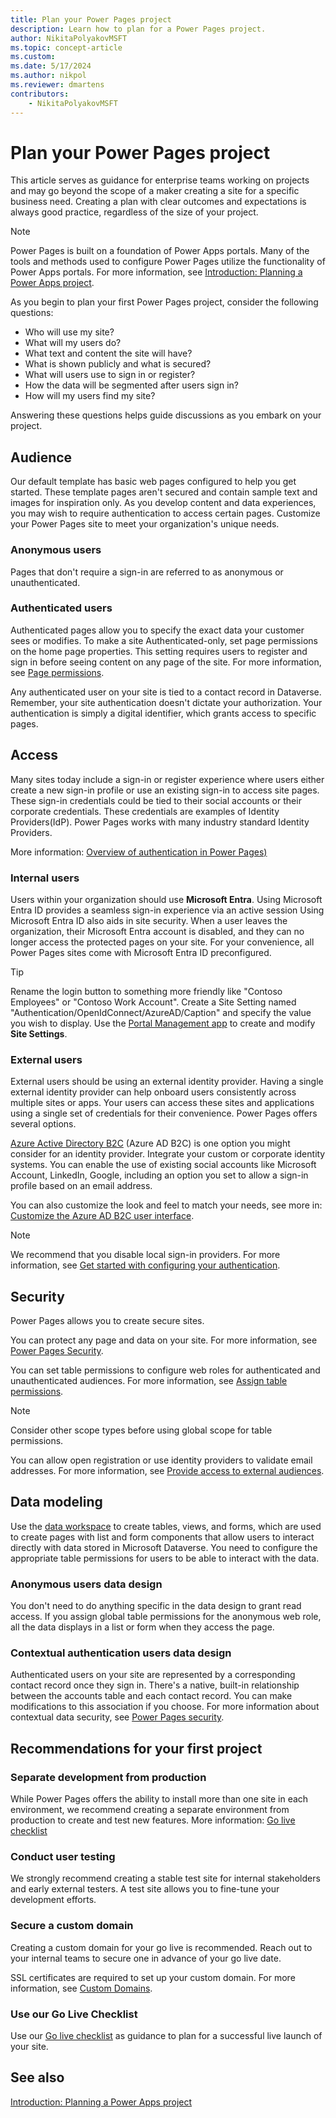 ```yaml
---
title: Plan your Power Pages project
description: Learn how to plan for a Power Pages project.
author: NikitaPolyakovMSFT
ms.topic: concept-article
ms.custom: 
ms.date: 5/17/2024
ms.author: nikpol
ms.reviewer: dmartens
contributors:
    - NikitaPolyakovMSFT
---
```


# Plan your Power Pages project

This article serves as guidance for enterprise teams working on projects and may go beyond the scope of a maker creating a site for a specific business need. Creating a plan with clear outcomes and expectations is always good practice, regardless of the size of your project.

> [!NOTE]
> Power Pages is built on a foundation of Power Apps portals. Many of the tools and methods used to configure Power Pages utilize the functionality of Power Apps portals. For more information, see [Introduction: Planning a Power Apps project](/power-apps/guidance/planning/introduction).

As you begin to plan your first Power Pages project, consider the following questions:

- Who will use my site?
- What will my users do?
- What text and content the site will have?
- What is shown publicly and what is secured?
- What will users use to sign in or register?
- How the data will be segmented after users sign in?
- How will my users find my site?

Answering these questions helps guide discussions as you embark on your project. 

## Audience

Our default template has basic web pages configured to help you get started. These template pages aren't secured and contain sample text and images for inspiration only. As you develop content and data experiences, you may wish to require authentication to access certain pages. Customize your Power Pages site to meet your organization's unique needs.

### Anonymous users
Pages that don't require a sign-in are referred to as anonymous or unauthenticated. 

### Authenticated users
Authenticated pages allow you to specify the exact data your customer sees or modifies. To make a site Authenticated-only, set page permissions on the home page properties. This setting requires users to register and sign in before seeing content on any page of the site. For more information, see [Page permissions](../security/page-security.md). 

Any authenticated user on your site is tied to a contact record in Dataverse. Remember, your site authentication doesn't dictate your authorization. Your authentication is simply a digital identifier, which grants access to specific pages.

## Access 

Many sites today include a sign-in or register experience where users either create a new sign-in profile or use an existing sign-in to access site pages. These sign-in credentials could be tied to their social accounts or their corporate credentials. These credentials are examples of Identity Providers(IdP). Power Pages works with many industry standard Identity Providers. 

More information: [Overview of authentication in Power Pages)](../security/authentication/configure-site.md)

### Internal users

Users within your organization should use **Microsoft Entra**. Using Microsoft Entra ID provides a seamless sign-in experience via an active session  Using Microsoft Entra ID also aids in site security. When a user leaves the organization, their Microsoft Entra account is disabled, and they can no longer access the protected pages on your site. For your convenience, all Power Pages sites come with Microsoft Entra ID preconfigured.

> [!TIP] 
> Rename the login button to something more friendly like "Contoso Employees" or "Contoso Work Account". Create a Site Setting named "Authentication/OpenIdConnect/AzureAD/Caption" and specify the value you wish to display. Use the [Portal Management app](portal-management-app.md) to create and modify **Site Settings**.

### External users

External users should be using an external identity provider. Having a single external identity provider can help onboard users consistently across multiple sites or apps. Your users can access these sites and applications using a single set of credentials for their convenience. Power Pages offers several options.

[Azure Active Directory B2C](/azure/active-directory-b2c/overview) (Azure AD B2C) is one option you might consider for an identity provider. Integrate your custom or corporate identity systems. You can enable the use of existing social accounts like Microsoft Account, LinkedIn, Google, including an option you set to allow a sign-in profile based on an email address.

You can also customize the look and feel to match your needs, see more in: [Customize the Azure AD B2C user interface](/power-apps/maker/portals/configure/azure-ad-b2c).

> [!NOTE] 
> We recommend that you disable local sign-in providers.  For more information, see [Get started with configuring your authentication](/power-apps/maker/portals/configure/use-simplified-authentication-configuration#add-configure-or-delete-an-identity-provider).

## Security

Power Pages allows you to create secure sites.

You can protect any page and data on your site. For more information, see [Power Pages Security](../security/power-pages-security.md).

You can set table permissions to configure web roles for authenticated and unauthenticated audiences. For more information, see [Assign table permissions](../security/assign-table-permissions.md).

> [!NOTE]
> Consider other scope types before using global scope for table permissions.

You can allow open registration or use identity providers to validate email addresses. For more information, see [Provide access to external audiences](../security/external-access.md).

## Data modeling

Use the [data workspace](../getting-started/use-data-workspace.md) to create tables, views, and forms, which are used to create pages with list and form components that allow users to interact directly with data stored in Microsoft Dataverse. You need to configure the appropriate table permissions for users to be able to interact with the data. 

### Anonymous users data design

You don't need to do anything specific in the data design to grant read access. If you assign global table permissions for the anonymous web role, all the data displays in a list or form when they access the page.

### Contextual authentication users data design

Authenticated users on your site are represented by a corresponding contact record once they sign in. There's a native, built-in relationship between the accounts table and each contact record. You can make modifications to this association if you choose. For more information about contextual data security, see [Power Pages security](../security/power-pages-security.md).

## Recommendations for your first project

### Separate development from production

While Power Pages offers the ability to install more than one site in each environment, we recommend creating a separate environment from production to create and test new features. More information: [Go live checklist](../go-live/checklist.md)

### Conduct user testing

We strongly recommend creating a stable test site for internal stakeholders and early external testers. A test site allows you to fine-tune your development efforts.  

### Secure a custom domain

Creating a custom domain for your go live is recommended. Reach out to your internal teams to secure one in advance of your go live date.

SSL certificates are required to set up your custom domain. For more information, see [Custom Domains](/power-apps/maker/portals/admin/add-custom-domain).

### Use our Go Live Checklist

Use our [Go live checklist](../go-live/checklist.md) as guidance to plan for a successful live launch of your site.  

## See also
[Introduction: Planning a Power Apps project](/power-apps/guidance/planning/introduction)
